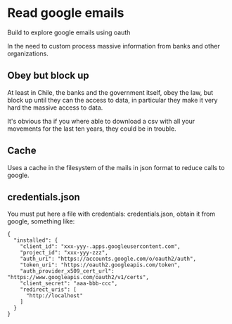 # Read google emails

Build to explore google emails using oauth

In the need to custom process massive information from banks and other organizations.

## Obey but block up

At least in Chile, the banks and the government itself, obey the law, but block up until
they can the access to data, in particular they make it very hard the massive access to data.

It's obvious tha if you where able to download a csv with all your movements for the last
ten years, they could be in trouble.

## Cache

Uses a cache in the filesystem of the mails in json format to reduce calls to google.

## credentials.json

You must put here a file with credentials: credentials.json, obtain it from google, something like:

```
{
  "installed": {
    "client_id": "xxx-yyy-.apps.googleusercontent.com",
    "project_id": "xxx-yyy-zzz",
    "auth_uri": "https://accounts.google.com/o/oauth2/auth",
    "token_uri": "https://oauth2.googleapis.com/token",
    "auth_provider_x509_cert_url": "https://www.googleapis.com/oauth2/v1/certs",
    "client_secret": "aaa-bbb-ccc",
    "redirect_uris": [
      "http://localhost"
    ]
  }
}

```
